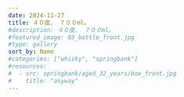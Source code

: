 ```yaml
---
date: 2024-11-27
title: ４０度、 ７００ml。
#description: ４０度、 ７００ml。
#featured_image: 03_bottle_front.jpg
#type: gallery
sort_by: Name
#categories: ["whisky", "springbank"]
#resources:
#  - src: springbank/aged_32_years/box_front.jpg
#    title: "anyway"
---
```

